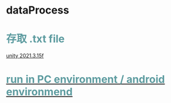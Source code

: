 # dataProcess
<!-- #######  YAY, I AM THE SOURCE EDITOR! #########-->
<h1 style="color: #5e9ca0;">存取 .txt file</h1>
<p><a href="https://youtu.be/BBHVf4lSe94">unity 2021.3.15f</p>
<h1 style="color: #5e9ca0;">run in PC environment / android environmend</h1>

